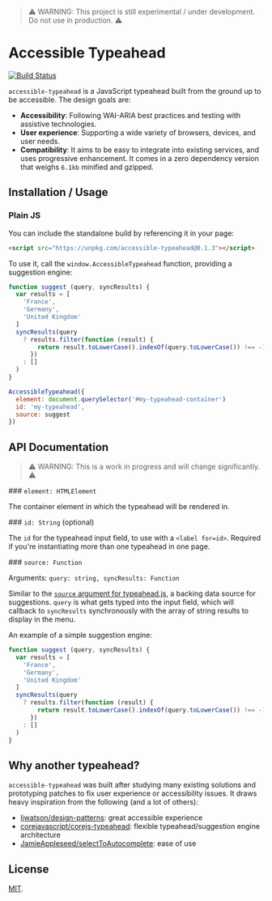 > :warning: WARNING: This project is still experimental / under development. Do not use in production. :warning:

# Accessible Typeahead

[![Build Status](https://travis-ci.org/alphagov/accessible-typeahead.svg?branch=master)](https://travis-ci.org/alphagov/accessible-typeahead)

`accessible-typeahead` is a JavaScript typeahead built from the ground up to be accessible. The design goals are:

- **Accessibility**: Following WAI-ARIA best practices and testing with assistive technologies.
- **User experience**: Supporting a wide variety of browsers, devices, and user needs.
- **Compatibility**: It aims to be easy to integrate into existing services, and uses progressive enhancement. It comes in a zero dependency version that weighs `6.1kb` minified and gzipped.

## Installation / Usage

### Plain JS

You can include the standalone build by referencing it in your page:

```html
<script src="https://unpkg.com/accessible-typeahead@0.1.3"></script>
```

To use it, call the `window.AccessibleTypeahead` function, providing a suggestion engine:

```js
function suggest (query, syncResults) {
  var results = [
    'France',
    'Germany',
    'United Kingdom'
  ]
  syncResults(query
    ? results.filter(function (result) {
        return result.toLowerCase().indexOf(query.toLowerCase()) !== -1
      })
    : []
  )
}

AccessibleTypeahead({
  element: document.querySelector('#my-typeahead-container')
  id: 'my-typeahead',
  source: suggest
})
```

## API Documentation

> :warning: WARNING: This is a work in progress and will change significantly. :warning:

### `element: HTMLElement`

The container element in which the typeahead will be rendered in.

### `id: String` (optional)

The `id` for the typeahead input field, to use with a `<label for=id>`. Required if you're instantiating more than one typeahead in one page.

### `source: Function`

Arguments: `query: string, syncResults: Function`

Similar to the [`source` argument for typeahead.js](https://github.com/corejavascript/typeahead.js/blob/47d46b40cb834d8285ac9328c4b436e5eccf7197/doc/jquery_typeahead.md#datasets), a backing data source for suggestions. `query` is what gets typed into the input field, which will callback to `syncResults` synchronously with the array of string results to display in the menu.

An example of a simple suggestion engine:

```js
function suggest (query, syncResults) {
  var results = [
    'France',
    'Germany',
    'United Kingdom'
  ]
  syncResults(query
    ? results.filter(function (result) {
        return result.toLowerCase().indexOf(query.toLowerCase()) !== -1
      })
    : []
  )
}
```

## Why another typeahead?

`accessible-typeahead` was built after studying many existing solutions and prototyping patches to fix user experience or accessibility issues. It draws heavy inspiration from the following (and a lot of others):

- [ljwatson/design-patterns](http://ljwatson.github.io/design-patterns/autocomplete/index.html): great accessible experience
- [corejavascript/corejs-typeahead](https://github.com/corejavascript/typeahead.js): flexible typeahead/suggestion engine architecture
- [JamieAppleseed/selectToAutocomplete](https://github.com/JamieAppleseed/selectToAutocomplete): ease of use

## License

[MIT](LICENSE.txt).
